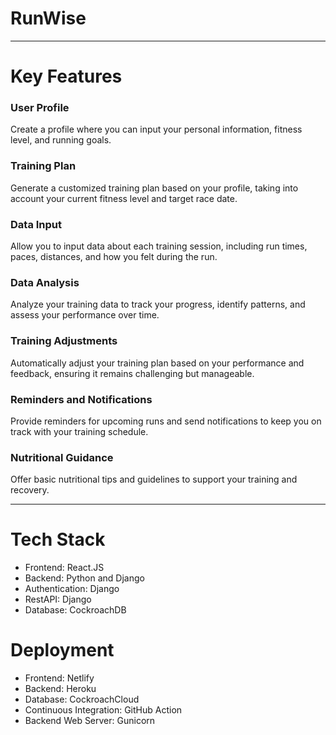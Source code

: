# RunWise

****

# Key Features

### User Profile
Create a profile where you can input your personal information, fitness level, and running goals.

### Training Plan
Generate a customized training plan based on your profile, taking into account your current fitness level and target race date.

### Data Input
Allow you to input data about each training session, including run times, paces, distances, and how you felt during the run.

### Data Analysis
Analyze your training data to track your progress, identify patterns, and assess your performance over time.

### Training Adjustments
Automatically adjust your training plan based on your performance and feedback, ensuring it remains challenging but manageable.

### Reminders and Notifications
Provide reminders for upcoming runs and send notifications to keep you on track with your training schedule.

### Nutritional Guidance
Offer basic nutritional tips and guidelines to support your training and recovery.

****

# Tech Stack

- Frontend: React.JS
- Backend: Python and Django
- Authentication: Django
- RestAPI: Django
- Database: CockroachDB

# Deployment

- Frontend: Netlify
- Backend: Heroku
- Database: CockroachCloud
- Continuous Integration: GitHub Action
- Backend Web Server: Gunicorn

